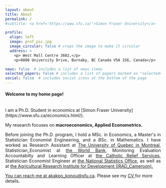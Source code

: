 ```yaml
---
layout: about
title: About
permalink: /
#subtitle: <a href='https://www.sfu.ca/'>Simon Fraser University</a>

profile:
  align: left
  image: prof_pic.jpg
  image_circular: false # crops the image to make it circular
  address: >
    <p> West Mall Centre 3602,</p>
    <p>8888 University Drive, Burnaby, BC Canada V5A 1S6, Canada</p>

news: false  # includes a list of news items
selected_papers: false # includes a list of papers marked as "selected={true}"
social: false  # includes social icons at the bottom of the page
---
```




<h4>Welcome to my home page!</h4>  
 <!-- <br/> est pour inserer une ligne vide -->
<br/>
I am a Ph.D. Student in economics at [Simon Fraser University](https://www.sfu.ca/economics.html/). 


<p align="justify">My research focuses on <strong> macroeconomics, Applied Econometrics. </strong> </p>


<p align="justify"> Before joining the Ph.D. program, I hold a MSc. in Economics, a Master's in Statistician Economist Engineering, and a BSc. in Mathematics. I have worked as Research Assistant at <a href='https://uqam.ca/'>The University of Quebec in Montreal</a>, Statistician_Economist at <a href='https://www.worldbank.org/en/who-we-are/'>the World Bank</a>, Monitoring Evaluation Accountabilty and Learning Officer at <a href='https://www.crs.org/'>the Catholic Relief Services</a>, Statistician Economist Engineer at <a href='https://inseed.tg/'>the National Statistics Office</a>, as well as at <a href='https://irad.cm/index.php/en/'>the Agricultural Research Institute for Development (IRAD_Cameroon).</p>

<p>
You can reach me at  <a href="mailto:%20akakpo_konou@sfu.ca"> akakpo_konou@sfu.ca</a>. Please see my <a href= "/assets/pdf/CV_Konou.pdf"> CV </a> for more details. </p>



<!-- Put your address / P.O. box / other info right below your picture. You can also disable any of these elements by editing the `profile` property of the YAML header of your `_pages/about.md`. Edit `_bibliography/papers.bib` and Jekyll will render your [publications page](/al-folio/publications/) automatically. -->


<!-- Link to your social media connections, too. This theme is set up to use [Font Awesome icons](http://fortawesome.github.io/Font-Awesome/) and [Academicons](https://jpswalsh.github.io/academicons/), like the ones below. Add your Facebook, Twitter, LinkedIn, Google Scholar, or just disable all of them. -->


 
